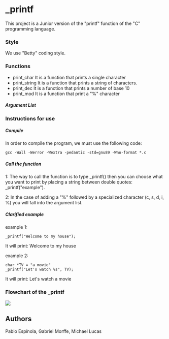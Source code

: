 # _printf

This project is a Junior version of the "printf" function of the "C" programming language.
### Style
We use "Betty" coding style.
### Functions
* print_char
It is a function that prints a single character
* print_string
It is a function that prints a string of characters.
* print_dec
It is a function that prints a number of base 10
* print_mod
It is a function that print a "%" character
##### Argument List


### Instructions for use


##### Compile
In order to compile the program, we must use the following code: 

```
gcc -Wall -Werror -Wextra -pedantic -std=gnu89 -Wno-format *.c
```
##### Call the function

1:
The way to call the function is to type _printf() then you can choose what you want to print by placing a string between double quotes: _printf("example").

2:
 In the case of adding a "%" followed by a specialized character (c, s, d, i, %) you will fall into the argument list.

##### Clarified example

example 1:
```
_printf("Welcome to my house");
```
It will print: Welcome to my house  

example 2:
```
char *TV = "a movie"
_printf("Let's watch %s", TV);
```
It will print: Let's watch a movie


### Flowchart of the _printf
<img src="https://i.ibb.co/8NQKF3w/printf-flowchart-drawio-1.png">

## Authors
Pablo Espínola, Gabriel Morffe, Michael Lucas

